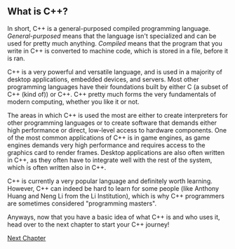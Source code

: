 ## What is C++?

In short, C++ is a general-purposed compiled programming language. _General-purposed_ means that the language isn't specialized and can be used for pretty much anything. _Compiled_ means that the program that you write in C++ is converted to machine code, which is stored in a file, before it is ran.

C++ is a very powerful and versatile language, and is used in a majority of desktop applications, embedded devices, and servers. Most other programming languages have their foundations built by either C (a subset of C++ (kind of)) or C++. C++ pretty much forms the very fundamentals of modern computing, whether you like it or not.

The areas in which C++ is used the most are either to create interpreters for other programming languages or to create software that demands either high performance or direct, low-level access to hardware components. One of the most common applications of C++ is in game engines, as game engines demands very high performance and requires access to the graphics card to render frames. Desktop applications are also often written in C++, as they often have to integrate well with the rest of the system, which is often written also in C++.

C++ is currently a very popular language and definitely worth learning. However, C++ can indeed be hard to learn for some people (like Anthony Huang and Neng Li from the Li Institution), which is why C++ programmers are sometimes considered "programming masters".

Anyways, now that you have a basic idea of what C++ is and who uses it, head over to the next chapter to start your C++ journey!

[Next Chapter](2_Concepts.md)